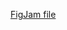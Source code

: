 [FigJam file](https://www.figma.com/file/BwXHGyH86JRoz3zyFg48aA/Flying-Cat?node-id=0%3A1&t=pfflnPoB4olyc5Sj-1)
